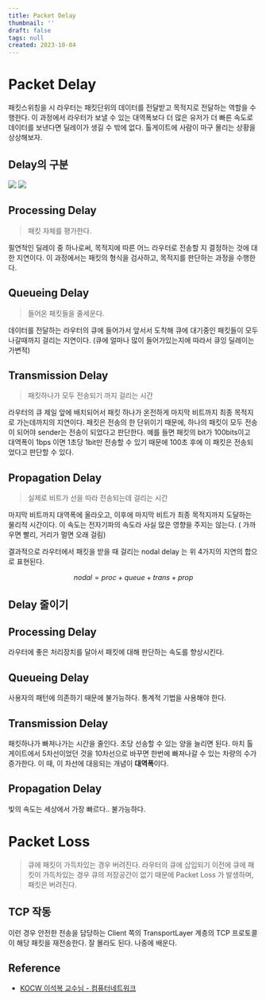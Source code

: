 ```yaml
---
title: Packet Delay
thumbnail: ''
draft: false
tags: null
created: 2023-10-04
---
```


# Packet Delay

패킷스위칭을 시 라우터는 패킷단위의 데이터를 전달받고 목적지로 전달하는 역할을 수행한다. 이 과정에서 라우터가 보낼 수 있는 대역폭보다 더 많은 유저가 더 빠른 속도로 데이터를 보낸다면 딜레이가 생길 수 밖에 없다. 톨게이트에 사람이 마구 몰리는 상황을 상상해보자.

## Delay의 구분

![](Pasted%20image%2020231004130237.png)
![](Pasted%20image%2020231004130241.png)

## Processing Delay

 > 
 > 패킷 자체를 평가한다.

필연적인 딜레이 중 하나로써, 목적지에 따른 어느 라우터로 전송할 지 결정하는 것에 대한 지연이다. 이 과정에서는 패킷의 형식을 검사하고, 목적지를 판단하는 과정을 수행한다.

## Queueing Delay

 > 
 > 들어온 패킷들을 줄세운다.

데이터를 전달하는 라우터의 큐에 들어가서 앞서서 도착해 큐에 대기중인 패킷들이 모두 나갈때까지 걸리는 지연이다. (큐에 얼마나 많이 들어가있는지에 따라서 큐잉 딜레이는 가변적)

## Transmission Delay

 > 
 > 패킷하나가 모두 전송되기 까지 걸리는 시간

라우터의 큐 제일 앞에 배치되어서 패킷 하나가 온전하게 마지막 비트까지 최종 목적지로 가는데까지의 지연이다. 패킷은 전송의 한 단위이기 때문에, 하나의 패킷이 모두 전송이 되어야 sender는 전송이 되었다고 판단한다. 예를 들면 패킷의 bit가 100bits이고 대역폭이 1bps 이면 1초당 1bit만 전송할 수 있기 때문에 100초 후에 이 패킷은 전송되었다고 판단할 수 있다.

## Propagation Delay

 > 
 > 실제로 비트가 선을 따라 전송되는데 걸리는 시간

마지막 비트까지 대역폭에 올라오고, 이후에 마지막 비트가 최종 목적지까지 도달하는 물리적 시간이다. 이 속도는 전자기파의 속도라 사실 많은 영향을 주지는 않는다. ( 가까우면 빨리, 거리가 멀면 오래 걸림)

결과적으로 라우터에서 패킷을 받을 때 걸리는 nodal delay 는 위 4가지의 지연의 합으로 표현된다.

$$
nodal = proc + queue + trans + prop
$$

## Delay 줄이기

## Processing Delay

라우터에 좋은 처리장치를 달아서 패킷에 대해 판단하는 속도를 향상시킨다.

## Queueing Delay

사용자의 패턴에 의존하기 때문에 불가능하다. 통계적 기법을 사용해야 한다.

## Transmission Delay

패킷하나가 빠져나가는 시간을 줄인다. 초당 선송할 수 있는 양을 늘리면 된다. 마치 톨게이트에서 5차선이었던 것을 10차선으로 바꾸면 한번에 빠져나갈 수 있는 차량의 수가 증가한다. 이 때, 이 차선에 대응되는 개념이 **대역폭**이다.

## Propagation Delay

빛의 속도는 세상에서 가장 빠르다.. 불가능하다.

# Packet Loss

 > 
 > 큐에 패킷이 가득차있는 경우 버려진다.
 > 라우터의 큐에 삽입되기 이전에 큐에 패킷이 가득차있는 경우 큐의 저장공간이 없기 때문에 Packet Loss 가 발생하며, 패킷은 버려진다.

## TCP 작동

이런 경우 안전한 전송을 담당하는 Client 쪽의 TransportLayer 계층의 TCP 프로토콜이 해당 패킷을 재전송한다. 잘 몰라도 된다. 나중에 배운다.

## Reference

* [KOCW 이석복 교수님 - 컴퓨터네트워크](http://www.kocw.net/home/search/kemView.do?kemId=1169634)
